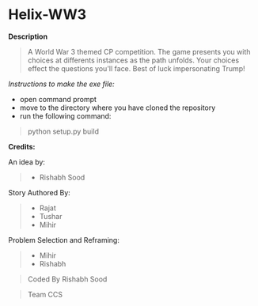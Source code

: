 # Helix-WW3
**Description**
> A World War 3 themed CP competition. The game presents you with choices at differents instances as the path unfolds. Your choices 
effect the questions you'll face. Best of luck impersonating Trump!

*Instructions to make the exe file:*
- open command prompt
- move to the directory where you have cloned the repository
- run the following command:
> python setup.py build

**Credits:**

An idea by:
> - Rishabh Sood

Story Authored By:

> - Rajat
> - Tushar
> - Mihir

Problem Selection and Reframing:
> - Mihir
> - Rishabh 


>Coded By Rishabh Sood

>Team CCS
